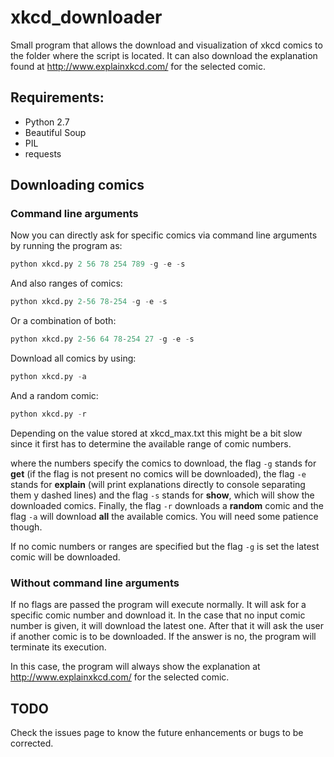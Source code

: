 # xkcd_downloader
Small program that allows the download and visualization of xkcd comics to the folder where the script is located. It can also download the explanation found at http://www.explainxkcd.com/ for the selected comic.

## Requirements:
- Python 2.7
- Beautiful Soup
- PIL
- requests

## Downloading comics

### Command line arguments
Now you can directly ask for specific comics via command line arguments by running the program as:

```python
python xkcd.py 2 56 78 254 789 -g -e -s
``` 
And also ranges of comics:

```python
python xkcd.py 2-56 78-254 -g -e -s
``` 
Or a combination of both:

```python
python xkcd.py 2-56 64 78-254 27 -g -e -s
``` 

Download all comics by using:
```python
python xkcd.py -a 
```
And a random comic:
```python
python xkcd.py -r
```
Depending on the value stored at xkcd\_max.txt this might be a bit slow since it first has to determine the available range of comic numbers.

where the numbers specify the comics to download, the flag ```-g``` stands for **get** (if the flag is not present no comics will be downloaded), the flag ```-e``` stands for **explain** (will print explanations directly to console separating them y dashed lines) and the flag ```-s``` stands for **show**, which will show the downloaded comics. Finally, the flag ```-r``` downloads a **random** comic and the flag ```-a``` will download **all** the available comics. You will need some patience though.

If no comic numbers or ranges are specified but the flag ```-g``` is set the latest comic will be downloaded.

### Without command line arguments
If no flags are passed the program will execute normally. It will ask for a specific comic number and download it. In the case that no input comic number is given, it will download the latest one. After that it will ask the user if another comic is to be downloaded. If the answer is no, the program will terminate its execution. 

In this case, the program will always show the explanation at http://www.explainxkcd.com/ for the selected comic.

## TODO
Check the issues page to know the future enhancements or bugs to be corrected.
